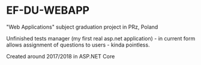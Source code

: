 # EF-DU-WEBAPP
"Web Applications" subject graduation project in PRz, Poland

Unfinished tests manager (my first real asp.net application) - in current form allows assignment of questions to users - kinda pointless.

Created around 2017/2018 in ASP.NET Core

